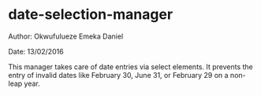 # date-selection-manager

Author: Okwufulueze Emeka Daniel

Date: 13/02/2016

This manager takes care of date entries via select elements. It prevents the entry of invalid dates like February 30, June 31, or February 29 on a non-leap year.

